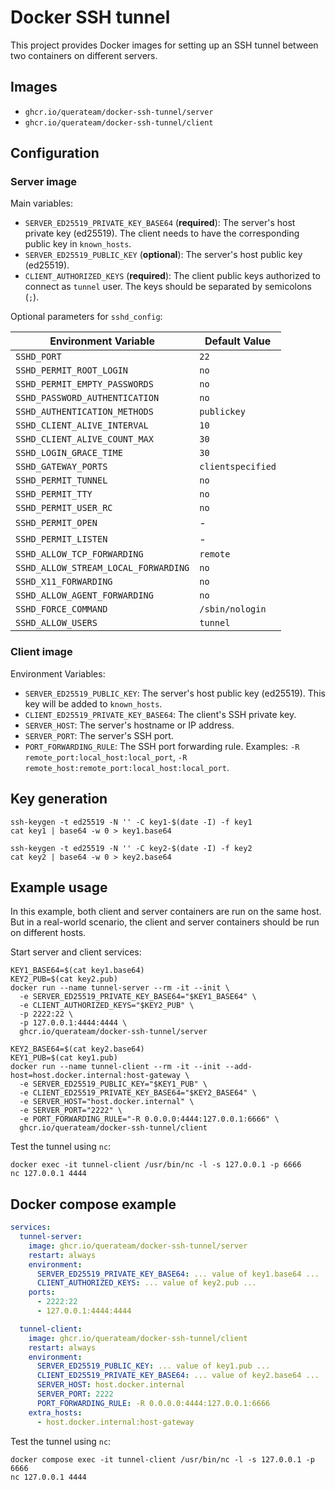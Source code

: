 # Docker SSH tunnel

This project provides Docker images for setting up an SSH tunnel
between two containers on different servers.

## Images

- `ghcr.io/querateam/docker-ssh-tunnel/server`
- `ghcr.io/querateam/docker-ssh-tunnel/client`

## Configuration

### Server image

Main variables:

- `SERVER_ED25519_PRIVATE_KEY_BASE64` (**required**):
  The server's host private key (ed25519).
  The client needs to have the corresponding public key in `known_hosts`.
- `SERVER_ED25519_PUBLIC_KEY` (**optional**):
  The server's host public key (ed25519).
- `CLIENT_AUTHORIZED_KEYS` (**required**):
  The client public keys authorized to connect as `tunnel` user.
  The keys should be separated by semicolons (`;`).

Optional parameters for `sshd_config`:

| Environment Variable                 | Default Value     |
| ------------------------------------ | ----------------- |
| `SSHD_PORT`                          | `22`              |
| `SSHD_PERMIT_ROOT_LOGIN`             | `no`              |
| `SSHD_PERMIT_EMPTY_PASSWORDS`        | `no`              |
| `SSHD_PASSWORD_AUTHENTICATION`       | `no`              |
| `SSHD_AUTHENTICATION_METHODS`        | `publickey`       |
| `SSHD_CLIENT_ALIVE_INTERVAL`         | `10`              |
| `SSHD_CLIENT_ALIVE_COUNT_MAX`        | `30`              |
| `SSHD_LOGIN_GRACE_TIME`              | `30`              |
| `SSHD_GATEWAY_PORTS`                 | `clientspecified` |
| `SSHD_PERMIT_TUNNEL`                 | `no`              |
| `SSHD_PERMIT_TTY`                    | `no`              |
| `SSHD_PERMIT_USER_RC`                | `no`              |
| `SSHD_PERMIT_OPEN`                   | -                 |
| `SSHD_PERMIT_LISTEN`                 | -                 |
| `SSHD_ALLOW_TCP_FORWARDING`          | `remote`          |
| `SSHD_ALLOW_STREAM_LOCAL_FORWARDING` | `no`              |
| `SSHD_X11_FORWARDING`                | `no`              |
| `SSHD_ALLOW_AGENT_FORWARDING`        | `no`              |
| `SSHD_FORCE_COMMAND`                 | `/sbin/nologin`   |
| `SSHD_ALLOW_USERS`                   | `tunnel`          |

### Client image

Environment Variables:

- `SERVER_ED25519_PUBLIC_KEY`:
  The server's host public key (ed25519).
  This key will be added to `known_hosts`.
- `CLIENT_ED25519_PRIVATE_KEY_BASE64`:
  The client's SSH private key.
- `SERVER_HOST`:
  The server's hostname or IP address.
- `SERVER_PORT`:
  The server's SSH port.
- `PORT_FORWARDING_RULE`:
  The SSH port forwarding rule.
  Examples: `-R remote_port:local_host:local_port`, `-R remote_host:remote_port:local_host:local_port`.

## Key generation

```shell
ssh-keygen -t ed25519 -N '' -C key1-$(date -I) -f key1
cat key1 | base64 -w 0 > key1.base64

ssh-keygen -t ed25519 -N '' -C key2-$(date -I) -f key2
cat key2 | base64 -w 0 > key2.base64
```

## Example usage

In this example, both client and server containers are run on the same host.
But in a real-world scenario,
the client and server containers should be run on different hosts.

Start server and client services:

```shell
KEY1_BASE64=$(cat key1.base64)
KEY2_PUB=$(cat key2.pub)
docker run --name tunnel-server --rm -it --init \
  -e SERVER_ED25519_PRIVATE_KEY_BASE64="$KEY1_BASE64" \
  -e CLIENT_AUTHORIZED_KEYS="$KEY2_PUB" \
  -p 2222:22 \
  -p 127.0.0.1:4444:4444 \
  ghcr.io/querateam/docker-ssh-tunnel/server
```

```shell
KEY2_BASE64=$(cat key2.base64)
KEY1_PUB=$(cat key1.pub)
docker run --name tunnel-client --rm -it --init --add-host=host.docker.internal:host-gateway \
  -e SERVER_ED25519_PUBLIC_KEY="$KEY1_PUB" \
  -e CLIENT_ED25519_PRIVATE_KEY_BASE64="$KEY2_BASE64" \
  -e SERVER_HOST="host.docker.internal" \
  -e SERVER_PORT="2222" \
  -e PORT_FORWARDING_RULE="-R 0.0.0.0:4444:127.0.0.1:6666" \
  ghcr.io/querateam/docker-ssh-tunnel/client
```

Test the tunnel using `nc`:

```shell
docker exec -it tunnel-client /usr/bin/nc -l -s 127.0.0.1 -p 6666
nc 127.0.0.1 4444
```

## Docker compose example

```yaml
services:
  tunnel-server:
    image: ghcr.io/querateam/docker-ssh-tunnel/server
    restart: always
    environment:
      SERVER_ED25519_PRIVATE_KEY_BASE64: ... value of key1.base64 ...
      CLIENT_AUTHORIZED_KEYS: ... value of key2.pub ...
    ports:
      - 2222:22
      - 127.0.0.1:4444:4444

  tunnel-client:
    image: ghcr.io/querateam/docker-ssh-tunnel/client
    restart: always
    environment:
      SERVER_ED25519_PUBLIC_KEY: ... value of key1.pub ...
      CLIENT_ED25519_PRIVATE_KEY_BASE64: ... value of key2.base64 ...
      SERVER_HOST: host.docker.internal
      SERVER_PORT: 2222
      PORT_FORWARDING_RULE: -R 0.0.0.0:4444:127.0.0.1:6666
    extra_hosts:
      - host.docker.internal:host-gateway
```

Test the tunnel using `nc`:

```shell
docker compose exec -it tunnel-client /usr/bin/nc -l -s 127.0.0.1 -p 6666
nc 127.0.0.1 4444
```
